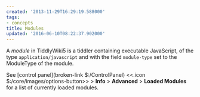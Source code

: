 ```yaml
---
created: '2013-11-29T16:29:19.588000'
tags:
- concepts
title: Modules
updated: '2016-06-10T08:22:37.902000'
---
```


A *module* in TiddlyWiki5 is a tiddler containing executable JavaScript, of the type `application/javascript` and with the field `module-type` set to the ModuleType of the module.

See [control panel](broken-link $:/ControlPanel) <<.icon $:/core/images/options-button>> > **Info** > **Advanced** > **Loaded Modules** for a list of currently loaded modules.